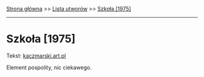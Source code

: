 [Strona główna](../index.md) >> [Lista utworów](../list.md) >> [Szkoła [1975]](579.md)

---

# Szkoła [1975]

Tekst: [kaczmarski.art.pl](https://www.kaczmarski.art.pl/tworczosc/wiersze/szkola-1975/)

Element pospolity, nic ciekawego.